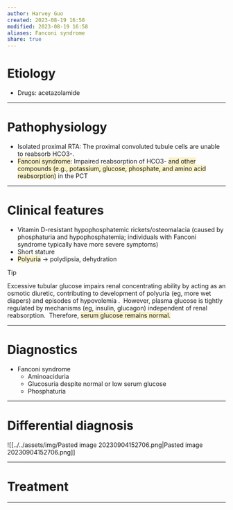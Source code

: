 ```yaml
---
author: Harvey Guo
created: 2023-08-19 16:58
modified: 2023-08-19 16:58
aliases: Fanconi syndrome
share: true
---
```

# Etiology
- Drugs: acetazolamide

---
# Pathophysiology
- Isolated proximal RTA: The proximal convoluted tubule cells are unable to reabsorb HCO3-.
- <span style="background:rgba(240, 200, 0, 0.2)">Fanconi syndrome</span>: Impaired reabsorption of HCO3- <span style="background:rgba(240, 200, 0, 0.2)">and other compounds (e.g., potassium, glucose, phosphate, and amino acid reabsorption)</span> in the PCT

---
# Clinical features
- Vitamin D-resistant hypophosphatemic rickets/osteomalacia (caused by phosphaturia and hypophosphatemia; individuals with Fanconi syndrome typically have more severe symptoms)
- Short stature
- <span style="background:rgba(240, 200, 0, 0.2)">Polyuria</span> → polydipsia, dehydration
>[!tip] 
>Excessive tubular glucose impairs renal concentrating ability by acting as an osmotic diuretic, contributing to development of polyuria (eg, more wet diapers) and episodes of hypovolemia .  However, plasma glucose is tightly regulated by mechanisms (eg, insulin, glucagon) independent of renal reabsorption.  Therefore, <span style="background:rgba(240, 200, 0, 0.2)">serum glucose remains normal.</span>

---
# Diagnostics
- Fanconi syndrome
	- Aminoaciduria
	- Glucosuria despite normal or low serum glucose
	- Phosphaturia

---
# Differential diagnosis
![[../../assets/img/Pasted image 20230904152706.png|Pasted image 20230904152706.png]]

---
# Treatment


---
